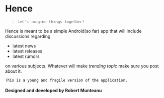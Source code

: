 # Hence
> ``Let's imagine things together!``

Hence is meant to be a simple Android(so far) app that will include discussions regarding
- latest news
- latest releases
- latest rumors  
  
on various subjects. Whatever will make *trending topic* make sure you post about it.







``This is a young and fragile version of the application.``  
<br/>
**Designed and developed by Robert Munteanu**
